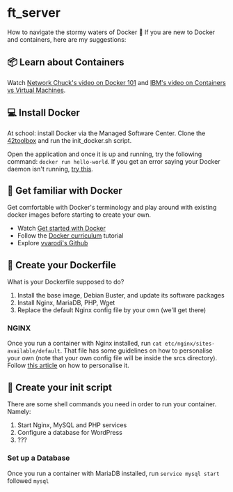 # ft_server
How to navigate the stormy waters of Docker 🌊
If you are new to Docker and containers, here are my suggestions:

## 📦 Learn about Containers
Watch [Network Chuck's video on Docker 101](https://www.youtube.com/watch?v=eGz9DS-aIeY) and [IBM's video on Containers vs Virtual Machines](https://www.youtube.com/watch?v=0qotVMX-J5s).

## 💻 Install Docker
At school: install Docker via the Managed Software Center.
Clone the [42toolbox](https://github.com/alexandregv/42toolbox) and run the init_docker.sh script.

Open the application and once it is up and running, try the following command: ```docker run hello-world```.
If you get an error saying your Docker daemon isn't running, [try this](https://pitman.io/posts/fix-docker-wont-start-error-on-mac-os/).

## 🐳 Get familiar with Docker
Get comfortable with Docker's terminology and play around with existing docker images before starting to create your own.
* Watch [Get started with Docker](https://docs.docker.com/get-started/)
* Follow the [Docker curriculum](https://docker-curriculum.com/#setting-up-your-computer) tutorial
* Explore [vvarodi's Github](https://github.com/vvarodi/ft_server)

## 📄 Create your Dockerfile
What is your Dockerfile supposed to do?
1. Install the base image, Debian Buster, and update its software packages
2. Install Nginx, MariaDB, PHP, Wget
3. Replace the default Nginx config file by your own (we'll get there)

### NGINX
Once you run a container with Nginx installed, run ```cat etc/nginx/sites-available/default```. That file has some guidelines on how to personalise your own (note that your own config file will be inside the srcs directory). Follow [this article](https://forhjy.medium.com/how-to-install-lemp-wordpress-on-debian-buster-by-using-dockerfile-1-75ddf3ede861) on how to personalise it.


## 🐚 Create your init script
There are some shell commands you need in order to run your container. Namely:
1. Start Nginx, MySQL and PHP services
2. Configure a database for WordPress
3. ???

### Set up a Database
Once you run a container with MariaDB installed, run ```service mysql start``` followed ```mysql```
